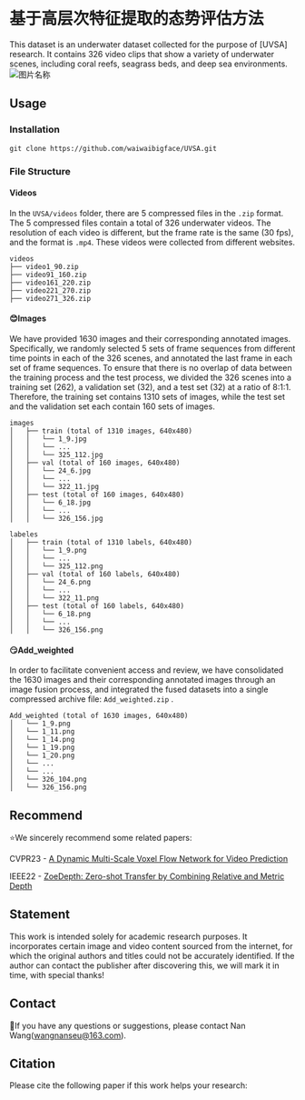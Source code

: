 # 基于高层次特征提取的态势评估方法  
This dataset is an underwater dataset collected for the purpose of [UVSA] research. It contains 326 video clips that show a variety of underwater scenes, including coral reefs, seagrass beds, and deep sea environments.  
![图片名称]()

## Usage  
### Installation  
```
git clone https://github.com/waiwaibigface/UVSA.git
```
### File Structure 
#### Videos 
In the ```UVSA/videos``` folder, there are 5 compressed files in the ```.zip``` format. The 5 compressed files contain a total of 326 underwater videos. The resolution of each video is different, but the frame rate is the same (30 fps), and the format is ```.mp4```. These videos were collected from different websites.
```
videos
├── video1_90.zip
├── video91_160.zip
├── video161_220.zip
├── video221_270.zip
├── video271_326.zip
```
#### :blush:Images
We have provided 1630 images and their corresponding annotated images. Specifically, we randomly selected 5 sets of frame sequences from different time points in each of the 326 scenes, and annotated the last frame in each set of frame sequences. To ensure that there is no overlap of data between the training process and the test process, we divided the 326 scenes into a training set (262), a validation set (32), and a test set (32) at a ratio of 8:1:1. Therefore, the training set contains 1310 sets of images, while the test set and the validation set each contain 160 sets of images.
```
images
│   ├── train (total of 1310 images, 640x480)
│   │   └── 1_9.jpg
│   │   └── ...
│   │   └── 325_112.jpg
│   ├── val (total of 160 images, 640x480)
│   │   └── 24_6.jpg
│   │   └── ...
│   │   └── 322_11.jpg
│   ├── test (total of 160 images, 640x480)
│   │   └── 6_18.jpg
│   │   └── ...
│   │   └── 326_156.jpg

labeles
│   ├── train (total of 1310 labels, 640x480)
│   │   └── 1_9.png
│   │   └── ...
│   │   └── 325_112.png
│   ├── val (total of 160 labels, 640x480)
│   │   └── 24_6.png
│   │   └── ...
│   │   └── 322_11.png
│   ├── test (total of 160 labels, 640x480)
│   │   └── 6_18.png
│   │   └── ...
│   │   └── 326_156.png
```
#### :smirk:Add_weighted
In order to facilitate convenient access and review, we have consolidated the 1630 images and their corresponding annotated images through an image fusion process, and integrated the fused datasets into a single compressed archive file: ```Add_weighted.zip``` .
```
Add_weighted (total of 1630 images, 640x480)
│   └── 1_9.png
│   └── 1_11.png
│   └── 1_14.png
│   └── 1_19.png
│   └── 1_20.png
│   └── ...
│   └── ...
│   └── 326_104.png
│   └── 326_156.png
```
## Recommend
:star:We sincerely recommend some related papers:

CVPR23 - [A Dynamic Multi-Scale Voxel Flow Network for Video Prediction](https://github.com/hzwer/CVPR2023-DMVFN?tab=readme-ov-file)

IEEE22 - [ZoeDepth: Zero-shot Transfer by Combining Relative and Metric Depth](https://github.com/isl-org/ZoeDepth)
## Statement
This work is intended solely for academic research purposes. It incorporates certain image and video content sourced from the internet, for which the original authors and titles could not be accurately identified. If the author can contact the publisher after discovering this, we will mark it in time, with special thanks!
## Contact
:open_hands:If you have any questions or suggestions, please contact Nan Wang(wangnanseu@163.com).
## Citation
Please cite the following paper if this work helps your research:
